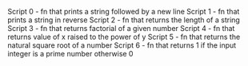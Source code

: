 Script 0 - fn that prints a string followed by a new line
Script 1 - fn that prints a string in reverse
Script 2 - fn that returns the length of a string
Script 3 - fn that returns factorial of a given number
Script 4 - fn that returns value of x raised to the power of y
Script 5 - fn that returns the natural square root of a number
Script 6 - fn that returns 1 if the input integer is a prime number otherwise 0
